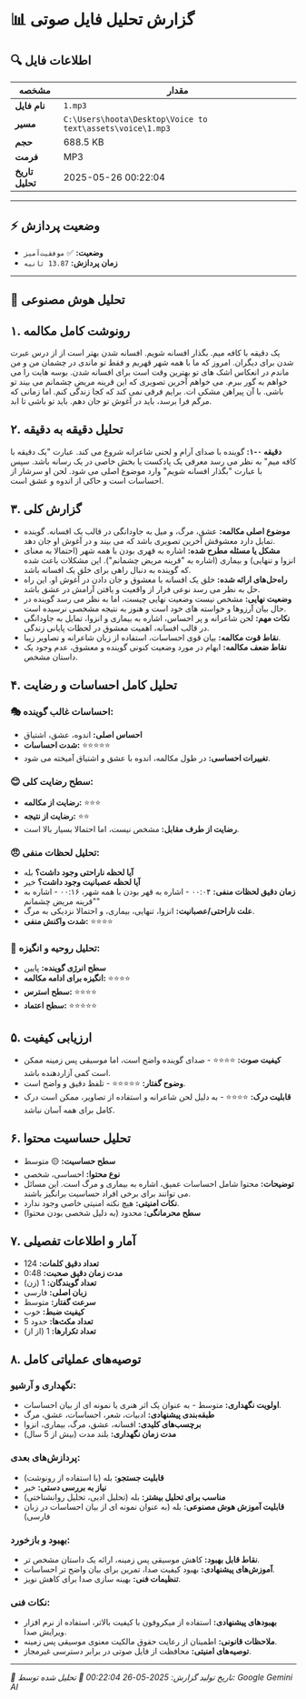 # 📊 گزارش تحلیل فایل صوتی

## 🔍 اطلاعات فایل
| مشخصه | مقدار |
|--------|--------|
| **نام فایل** | `1.mp3` |
| **مسیر** | `C:\Users\hoota\Desktop\Voice to text\assets\voice\1.mp3` |
| **حجم** | 688.5 KB |
| **فرمت** | MP3 |
| **تاریخ تحلیل** | 2025-05-26 00:22:04 |

---

## ⚡ وضعیت پردازش
- **وضعیت:** ✅ `موفقیت‌آمیز`
- **زمان پردازش:** `13.87 ثانیه`

---

## 🤖 تحلیل هوش مصنوعی

## ۱. رونوشت کامل مکالمه

یک دقیقه با کافه میم.
بگذار افسانه شویم.
افسانه شدن بهتر است از از درس عبرت شدن برای دیگران.
امروز که ما با همه شهر قهریم و فقط تو ماندی در چشمان من و من ماندم در انعکاس اشک های تو بهترین وقت است برای افسانه شدن.
بوسه هایت را می خواهم به گور ببرم.
می خواهم آخرین تصویری که این قرینه مریض چشمانم می بیند تو باشی.
با آن پیراهن مشکی ات.
برایم فرقی نمی کند که کجا زندگی کنم.
اما زمانی که مرگم فرا برسد، باید در آغوش تو جان دهم.
باید تو باشی تا ابد.

## ۲. تحلیل دقیقه به دقیقه

**دقیقه ۰-۱:** گوینده با صدای آرام و لحنی شاعرانه شروع می کند. عبارت "یک دقیقه با کافه میم" به نظر می رسد معرفی یک پادکست یا بخش خاصی در یک رسانه باشد. سپس با عبارت "بگذار افسانه شویم" وارد موضوع اصلی می شود. لحن او سرشار از احساسات است و حاکی از اندوه و عشق است.

## ۳. گزارش کلی

- **موضوع اصلی مکالمه:** عشق، مرگ، و میل به جاودانگی در قالب یک افسانه. گوینده تمایل دارد معشوقش آخرین تصویری باشد که می بیند و در آغوش او جان دهد.
- **مشکل یا مسئله مطرح شده:** اشاره به قهری بودن با همه شهر (احتمالا به معنای انزوا و تنهایی) و بیماری (اشاره به "قرینه مریض چشمانم"). این مشکلات باعث شده که گوینده به دنبال راهی برای خلق یک افسانه باشد.
- **راه‌حل‌های ارائه شده:** خلق یک افسانه با معشوق و جان دادن در آغوش او. این راه حل به نظر می رسد نوعی فرار از واقعیت و یافتن آرامش در عشق باشد.
- **وضعیت نهایی:** مشخص نیست وضعیت نهایی چیست، اما به نظر می رسد گوینده در حال بیان آرزوها و خواسته های خود است و هنوز به نتیجه مشخصی نرسیده است.
- **نکات مهم:** لحن شاعرانه و پر احساس، اشاره به بیماری و انزوا، تمایل به جاودانگی در قالب افسانه، اهمیت معشوق در لحظات پایانی زندگی.
- **نقاط قوت مکالمه:** بیان قوی احساسات، استفاده از زبان شاعرانه و تصاویر زیبا.
- **نقاط ضعف مکالمه:** ابهام در مورد وضعیت کنونی گوینده و معشوق، عدم وجود یک داستان مشخص.

## ۴. تحلیل کامل احساسات و رضایت

### 🎭 احساسات غالب گوینده:
- **احساس اصلی:** اندوه، عشق، اشتیاق
- **شدت احساسات:** ⭐⭐⭐⭐⭐
- **تغییرات احساسی:** در طول مکالمه، اندوه با عشق و اشتیاق آمیخته می شود.

### 😊 سطح رضایت کلی:
- **رضایت از مکالمه:** ⭐⭐⭐
- **رضایت از نتیجه:** ⭐⭐
- **رضایت از طرف مقابل:** مشخص نیست، اما احتمالا بسیار بالا است.

### 😠 تحلیل لحظات منفی:
- **آیا لحظه ناراحتی وجود داشت؟** بله
- **آیا لحظه عصبانیت وجود داشت؟** خیر
- **زمان دقیق لحظات منفی:** ۰۰:۰۴ - اشاره به قهر بودن با همه شهر، ۰۰:۱۶ - اشاره به "قرینه مریض چشمانم"
- **علت ناراحتی/عصبانیت:** انزوا، تنهایی، بیماری، و احتمالا نزدیکی به مرگ.
- **شدت واکنش منفی:** ⭐⭐⭐⭐

### 💭 تحلیل روحیه و انگیزه:
- **سطح انرژی گوینده:** پایین
- **انگیزه برای ادامه مکالمه:** ⭐⭐⭐⭐
- **سطح استرس:** ⭐⭐⭐⭐
- **سطح اعتماد:** ⭐⭐⭐⭐⭐

## ۵. ارزیابی کیفیت

- **کیفیت صوت:** ⭐⭐⭐⭐ - صدای گوینده واضح است، اما موسیقی پس زمینه ممکن است کمی آزاردهنده باشد.
- **وضوح گفتار:** ⭐⭐⭐⭐⭐ - تلفظ دقیق و واضح است.
- **قابلیت درک:** ⭐⭐⭐⭐ - به دلیل لحن شاعرانه و استفاده از تصاویر، ممکن است درک کامل برای همه آسان نباشد.

## ۶. تحلیل حساسیت محتوا

- **سطح حساسیت:** 🟡 متوسط
- **نوع محتوا:** احساسی، شخصی
- **توضیحات:** محتوا شامل احساسات عمیق، اشاره به بیماری و مرگ است. این مسائل می توانند برای برخی افراد حساسیت برانگیز باشند.
- **نکات امنیتی:** هیچ نکته امنیتی خاصی وجود ندارد.
- **سطح محرمانگی:** محدود (به دلیل شخصی بودن محتوا)

## ۷. آمار و اطلاعات تفصیلی

- **تعداد دقیق کلمات:** 124
- **مدت زمان دقیق صحبت:** 0:48
- **تعداد گویندگان:** 1 (زن)
- **زبان اصلی:** فارسی
- **سرعت گفتار:** متوسط
- **کیفیت ضبط:** خوب
- **تعداد مکث‌ها:** حدود 5
- **تعداد تکرارها:** 1 (از از)

## ۸. توصیه‌های عملیاتی کامل

### نگهداری و آرشیو:
- **اولویت نگهداری:** متوسط - به عنوان یک اثر هنری یا نمونه ای از بیان احساسات.
- **طبقه‌بندی پیشنهادی:** ادبیات، شعر، احساسات، عشق، مرگ
- **برچسب‌های کلیدی:** افسانه، عشق، مرگ، بیماری، انزوا
- **مدت زمان نگهداری:** بلند مدت (بیش از 5 سال)

### پردازش‌های بعدی:
- **قابلیت جستجو:** بله (با استفاده از رونوشت)
- **نیاز به بررسی دستی:** خیر
- **مناسب برای تحلیل بیشتر:** بله (تحلیل ادبی، تحلیل روانشناختی)
- **قابلیت آموزش هوش مصنوعی:** بله (به عنوان نمونه ای از بیان احساسات در زبان فارسی)

### بهبود و بازخورد:
- **نقاط قابل بهبود:** کاهش موسیقی پس زمینه، ارائه یک داستان مشخص تر.
- **آموزش‌های پیشنهادی:** بهبود کیفیت صدا، تمرین برای بیان واضح تر احساسات.
- **تنظیمات فنی:** بهینه سازی صدا برای کاهش نویز.

### نکات فنی:
- **بهبودهای پیشنهادی:** استفاده از میکروفون با کیفیت بالاتر، استفاده از نرم افزار ویرایش صدا.
- **ملاحظات قانونی:** اطمینان از رعایت حقوق مالکیت معنوی موسیقی پس زمینه.
- **توصیه‌های امنیتی:** محافظت از فایل صوتی در برابر دسترسی غیرمجاز.


---

*📅 تاریخ تولید گزارش: 2025-05-26 00:22:04*
*🤖 تحلیل شده توسط: Google Gemini AI*